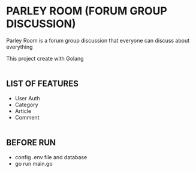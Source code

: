 # PARLEY ROOM (FORUM GROUP DISCUSSION)
Parley Room is a forum group discussion that everyone can discuss about everything

This project create with Golang
<br><br>

## LIST OF FEATURES
- User Auth
- Category
- Article
- Comment
<br><br>

## BEFORE RUN
- config .env file and database
- go run main.go